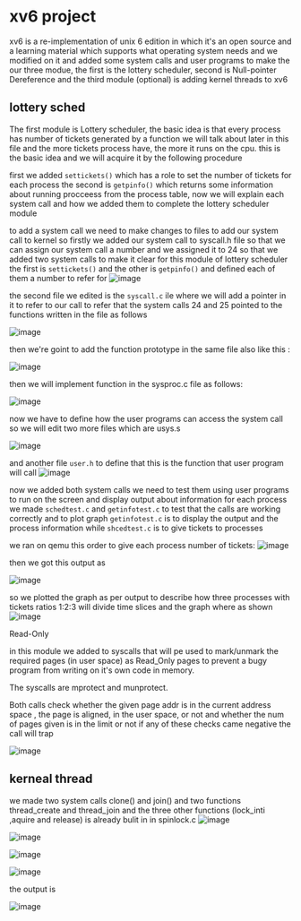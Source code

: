# xv6 project
xv6 is a re-implementation of unix 6 edition in which it's an open source and a learning material which supports what operating system needs and we modified on it and added some system calls and user programs to make the our three modue, the first is the lottery scheduler, second is Null-pointer Dereference and the third module (optional) is adding kernel threads to xv6 
## lottery sched
The first module is Lottery scheduler, the basic idea is that every process has number of tickets generated by a function we will talk about later in this file and the more tickets process have, the more it runs on the cpu. this is the basic idea and we will acquire it by the following procedure

first we added `settickets()` which has a role to set the number of tickets for each process the second is `getpinfo()` which returns some information about running procceess from the process table, now we will explain each system call and how we added them to complete the lottery scheduler module

to add a system call we need to make changes to files to add our system call to kernel so firstly we added our system call to syscall.h file so that we can assign our system call a number and we assigned it to 24 so that we added two system calls to make it clear for this module of lottery scheduler the first is `settickets()` and the other is `getpinfo()` and defined each of them a number to refer for 
![image](https://user-images.githubusercontent.com/48224880/105907109-3e4d9a00-602d-11eb-8650-7df9b3261a9f.png)

the second file we edited is the `syscall.c` ile where we will add a pointer in it to refer to our call to refer that the system calls 24 and 25 pointed to the functions written in the file as follows

![image](https://user-images.githubusercontent.com/48224880/105905090-b5cdfa00-602a-11eb-9a70-1de17d03bafd.png)

then we're goint to add the function prototype in the same file also like this : 

![image](https://user-images.githubusercontent.com/48224880/105905147-c4b4ac80-602a-11eb-8325-b97663e2591e.png)

then we will implement function in the sysproc.c file as follows:

![image](https://user-images.githubusercontent.com/48224880/105905312-f6c60e80-602a-11eb-92d5-993627f1a8f3.png)

now we have to define how the user programs can access the system call so we will edit two more files which are usys.s

![image](https://user-images.githubusercontent.com/48224880/105905560-43114e80-602b-11eb-8d14-7aca58391109.png)

and another file `user.h` to define that this is the function that user program will call 
![image](https://user-images.githubusercontent.com/48224880/105905792-8bc90780-602b-11eb-88b3-347cb2cf4b21.png)

now we added both system calls we need to test them using user programs to run on the screen and display output about information for each process
we made `schedtest.c` and `getinfotest.c` to test that the calls are working correctly and to plot graph 
`getinfotest.c` is to display the output and the process information while `shcedtest.c` is to give tickets to processes 

we ran on qemu this order to give each process number of tickets:
![image](https://user-images.githubusercontent.com/48224880/105906799-d39c5e80-602c-11eb-8318-78ab6ed6ac1e.png)


then we got this output as 

![image](https://user-images.githubusercontent.com/48224880/105906923-fcbcef00-602c-11eb-9722-3722d7790b58.png)

so we plotted the graph as per output to describe how three processes with tickets ratios 1:2:3 will divide time slices and the graph where as shown 
![image](https://user-images.githubusercontent.com/48224880/105909454-40fdbe80-6030-11eb-8020-896e3bdb933e.png)


Read-Only

in this module we added to syscalls that will pe used to mark/unmark the required pages (in user space)
as Read_Only pages to prevent a bugy program from writing on it's own code in memory.

The syscalls are mprotect and munprotect.

Both calls check whether the given page addr is in the current address space , the page is aligned,
in the user space, or not and whether the num of pages given is in the limit or not if any of these checks came negative the call will trap 

![image](https://user-images.githubusercontent.com/47832007/105965207-cfebf480-608b-11eb-98f7-ae9b82dfc44b.png)


## kerneal thread
we made two system calls clone() and join() and two functions thread_create and thread_join and the three other functions (lock_inti ,aquire and release) is already bulit in in spinlock.c
![image](https://user-images.githubusercontent.com/47832007/106009861-7d2d2f80-60c1-11eb-9b71-c347c3d821ba.png)

![image](https://user-images.githubusercontent.com/47832007/106010005-abab0a80-60c1-11eb-9c02-a63f7cab9e20.png)

![image](https://user-images.githubusercontent.com/47832007/106010114-c2e9f800-60c1-11eb-90bd-f14e9ee678e8.png)

![image](https://user-images.githubusercontent.com/47832007/106010208-db5a1280-60c1-11eb-9621-abc2c694c789.png)

the output is

![image](https://user-images.githubusercontent.com/47832007/106010419-19573680-60c2-11eb-8816-4331bbe65fa7.png)







